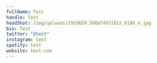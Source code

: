 ```yaml
---
fullName: Test
handle: Test
headShot: /img/uploads/1929659_506874971912_6186_n.jpg
bio: Test
twitter: "@test"
instagram: test
spotify: test
website: test.com
---
```

